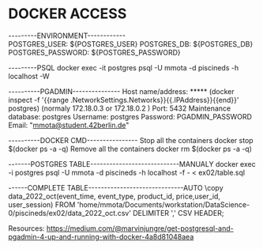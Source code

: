 # DOCKER ACCESS

---------ENVIRONMENT------------  
  POSTGRES_USER: ${POSTGRES_USER}
  POSTGRES_DB: ${POSTGRES_DB}
  POSTGRES_PASSWORD: ${POSTGRES_PASSWORD}

---------PSQL
docker exec -it postgres psql -U mmota -d piscineds -h localhost -W


----------PGADMIN---------------
Host name/address: ***** (docker inspect -f '{{range .NetworkSettings.Networks}}{{.IPAddress}}{{end}}' postgres)
(normaly 172.18.0.3 or 172.18.0.2 )
Port: 5432
Maintenance database: postgres
Username: postgres
Password: PGADMIN_PASSWORD
Email: "mmota@student.42berlin.de"

----------DOCKER CMD----------------
Stop all the containers
docker stop $(docker ps -a -q)
Remove all the containers
docker rm $(docker ps -a -q)

-------POSTGRES TABLE----------------------------MANUALY
docker exec -i postgres psql -U mmota -d piscineds -h localhost  -f - < ex02/table.sql

------COMPLETE TABLE------------------------------AUTO
\copy data_2022_oct(event_time, event_type, product_id, price,user_id, user_session) FROM 'home/mmota/Documents/workstation/DataScience-0/piscineds/ex02/data_2022_oct.csv' DELIMITER ',' CSV HEADER;


Resources:
https://medium.com/@marvinjungre/get-postgresql-and-pgadmin-4-up-and-running-with-docker-4a8d81048aea
